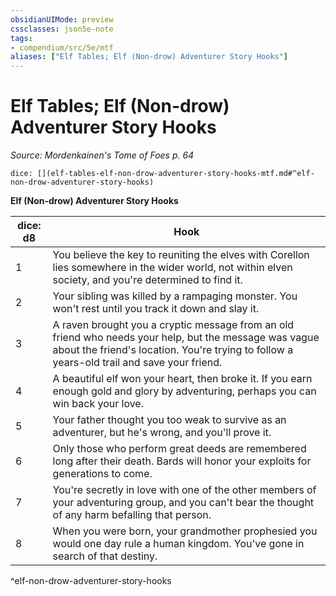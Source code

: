 ```yaml
---
obsidianUIMode: preview
cssclasses: json5e-note
tags:
- compendium/src/5e/mtf
aliases: ["Elf Tables; Elf (Non-drow) Adventurer Story Hooks"]
---
```

# Elf Tables; Elf (Non-drow) Adventurer Story Hooks
*Source: Mordenkainen's Tome of Foes p. 64* 

`dice: [](elf-tables-elf-non-drow-adventurer-story-hooks-mtf.md#^elf-non-drow-adventurer-story-hooks)`

**Elf (Non-drow) Adventurer Story Hooks**

| dice: d8 | Hook |
|----------|------|
| 1 | You believe the key to reuniting the elves with Corellon lies somewhere in the wider world, not within elven society, and you're determined to find it. |
| 2 | Your sibling was killed by a rampaging monster. You won't rest until you track it down and slay it. |
| 3 | A raven brought you a cryptic message from an old friend who needs your help, but the message was vague about the friend's location. You're trying to follow a years-old trail and save your friend. |
| 4 | A beautiful elf won your heart, then broke it. If you earn enough gold and glory by adventuring, perhaps you can win back your love. |
| 5 | Your father thought you too weak to survive as an adventurer, but he's wrong, and you'll prove it. |
| 6 | Only those who perform great deeds are remembered long after their death. Bards will honor your exploits for generations to come. |
| 7 | You're secretly in love with one of the other members of your adventuring group, and you can't bear the thought of any harm befalling that person. |
| 8 | When you were born, your grandmother prophesied you would one day rule a human kingdom. You've gone in search of that destiny. |
^elf-non-drow-adventurer-story-hooks